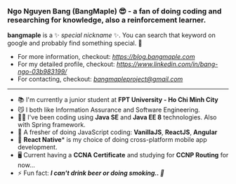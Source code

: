 ### Ngo Nguyen Bang (BangMaple) 😎 - a fan of doing coding and researching for knowledge, also a reinforcement learner.

**bangmaple** is a ✨ _special nickname_ ✨. You can search that keyword on google and probably find something special. 🤘
- For more information, checkout: *https://blog.bangmaple.com*
- For my detailed profile, checkout: *https://www.linkedin.com/in/bang-ngo-03b983199/*
- For contacting, checkout: *bangmapleproject@gmail.com*

--------

- 📚 I'm currently a junior student at **FPT University - Ho Chi Minh City**
- 😼 I both like Information Assurance and Software Engineering.
- 👨‍💻 I've been coding using **Java SE** and **Java EE 8** technologies. Also with Spring framework.
- 🤔 A fresher of doing JavaScript coding: **VanillaJS**, **ReactJS**, **Angular**
- 📱 **React Native*** is my choice of doing cross-platform mobile app development.
- 🖥 Current having a **CCNA Certificate** and studying for **CCNP Routing** for now...
- ⚡ Fun fact: ***I can't drink beer or doing smoking.. 💨***
